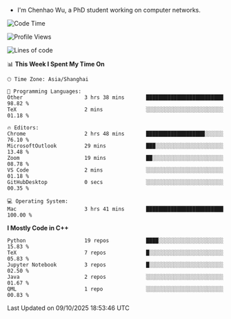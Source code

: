 - I'm Chenhao Wu, a PhD student working on computer networks.

<!--START_SECTION:waka-->
![Code Time](http://img.shields.io/badge/Code%20Time-938%20hrs%2058%20mins-blue)

![Profile Views](http://img.shields.io/badge/Profile%20Views-0-blue)

![Lines of code](https://img.shields.io/badge/From%20Hello%20World%20I%27ve%20Written-12.4%20million%20lines%20of%20code-blue)

📊 **This Week I Spent My Time On** 

```text
🕑︎ Time Zone: Asia/Shanghai

💬 Programming Languages: 
Other                    3 hrs 38 mins       █████████████████████████   98.82 % 
TeX                      2 mins              ░░░░░░░░░░░░░░░░░░░░░░░░░   01.18 % 

🔥 Editors: 
Chrome                   2 hrs 48 mins       ███████████████████░░░░░░   76.10 % 
MicrosoftOutlook         29 mins             ███░░░░░░░░░░░░░░░░░░░░░░   13.48 % 
Zoom                     19 mins             ██░░░░░░░░░░░░░░░░░░░░░░░   08.78 % 
VS Code                  2 mins              ░░░░░░░░░░░░░░░░░░░░░░░░░   01.18 % 
GitHubDesktop            0 secs              ░░░░░░░░░░░░░░░░░░░░░░░░░   00.35 % 

💻 Operating System: 
Mac                      3 hrs 41 mins       █████████████████████████   100.00 % 
```

**I Mostly Code in C++** 

```text
Python                   19 repos            ████░░░░░░░░░░░░░░░░░░░░░   15.83 % 
TeX                      7 repos             █░░░░░░░░░░░░░░░░░░░░░░░░   05.83 % 
Jupyter Notebook         3 repos             █░░░░░░░░░░░░░░░░░░░░░░░░   02.50 % 
Java                     2 repos             ░░░░░░░░░░░░░░░░░░░░░░░░░   01.67 % 
QML                      1 repo              ░░░░░░░░░░░░░░░░░░░░░░░░░   00.83 % 
```




 Last Updated on 09/10/2025 18:53:46 UTC
<!--END_SECTION:waka-->
